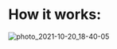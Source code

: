 # How it works:

![photo_2021-10-20_18-40-05](https://user-images.githubusercontent.com/70713060/138126032-e3489529-2a7c-482b-bde9-516f27be5f08.jpg)
